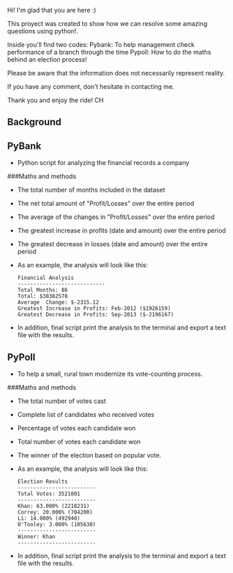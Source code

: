 Hi! I'm glad that you are here :) 

This proyect was created to show how we can resolve some amazing questions using python!. 

Inside you'll find two codes: 
Pybank: To help management check performance of a branch through the time 
Pypoll: How to do the maths behind an election process! 

Please be aware that the information does not necessarily represent reality.  

If you have any comment, don't hesitate in contacting me. 

Thank you and enjoy the ride! 
CH



## Background

## PyBank

* Python script for analyzing the financial records a company

###Maths and methods 
  * The total number of months included in the dataset
  * The net total amount of "Profit/Losses" over the entire period
  * The average of the changes in "Profit/Losses" over the entire period
  * The greatest increase in profits (date and amount) over the entire period
  * The greatest decrease in losses (date and amount) over the entire period

* As an example, the analysis will look like this:

  ```text
  Financial Analysis
  ----------------------------
  Total Months: 86
  Total: $38382578
  Average  Change: $-2315.12
  Greatest Increase in Profits: Feb-2012 ($1926159)
  Greatest Decrease in Profits: Sep-2013 ($-2196167)
  ```

* In addition, final script print the analysis to the terminal and export a text file with the results.

## PyPoll

* To help a small, rural town modernize its vote-counting process.

###Maths and methods 
  * The total number of votes cast

  * Complete list of candidates who received votes

  * Percentage of votes each candidate won

  * Total number of votes each candidate won

  * The winner of the election based on popular vote.

* As an example, the analysis will look like this:

  ```text
  Election Results
  -------------------------
  Total Votes: 3521001
  -------------------------
  Khan: 63.000% (2218231)
  Correy: 20.000% (704200)
  Li: 14.000% (492940)
  O'Tooley: 3.000% (105630)
  -------------------------
  Winner: Khan
  -------------------------
  ```

* In addition, final script print the analysis to the terminal and export a text file with the results.
